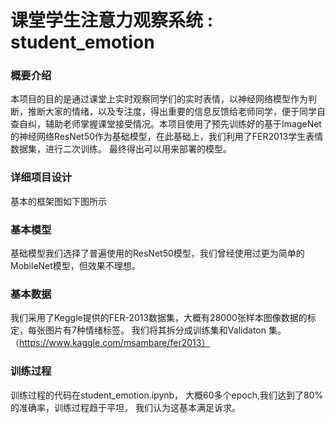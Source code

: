 #  课堂学生注意力观察系统 : student_emotion

### 概要介绍

本项目的目的是通过课堂上实时观察同学们的实时表情，以神经网络模型作为判断，推断大家的情绪，以及专注度，得出重要的信息反馈给老师同学，便于同学自查自纠，辅助老师掌握课堂接受情况。本项目使用了预先训练好的基于ImageNet的神经网络ResNet50作为基础模型，在此基础上，我们利用了FER2013学生表情数据集，进行二次训练。 最终得出可以用来部署的模型。  


### 详细项目设计 
基本的框架图如下图所示





### 基本模型
基础模型我们选择了普遍使用的ResNet50模型，我们曾经使用过更为简单的MobileNet模型，但效果不理想。 


### 基本数据
我们采用了Keggle提供的FER-2013数据集，大概有28000张样本图像数据的标定，每张图片有7种情绪标签。 我们将其拆分成训练集和Validaton 集。 （https://www.kaggle.com/msambare/fer2013） 


### 训练过程
训练过程的代码在student_emotion.ipynb， 大概60多个epoch,我们达到了80%的准确率，训练过程趋于平坦， 我们认为这基本满足诉求。 




